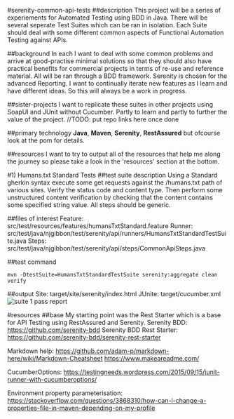 #serenity-common-api-tests
##description
This project will be a series of experiements for Automated Testing using BDD in Java. 
There will be several seperate Test Suites which can be ran in isolation.
Each Suite should deal with some different common aspects of Functional Automation Testing against APIs.

##background
In each I want to deal with some common problems and arrive at good-practise minimal solutions so that they should also have practical benefits for commercial projects in terms of re-use and reference material. 
All will be ran through a BDD framework. Serenity is chosen for the advanced Reporting. 
I want to continually iterate new features as I learn and have different ideas. So this will always be a work in progress.

##sister-projects
I want to replicate these suites in other projects using SoapUI and JUnit without Cucumber. 
Partly to learn and partly to further the value of the project. 
//TODO: put repo links here once done

##primary technology
**Java**, **Maven**, **Serenity**, **RestAssured**
but ofcourse look at the pom for details. 

##resources
I want to try to output all of the resources that help me along the journey so please take a look in the 'resources' section at the bottom. 

#1) Humans.txt Standard Tests
##test suite description
Using a Standard gherkin syntax execute some get requests against the /humans.txt path of various sites. 
Verify the status code and content type. Then perform some unstructured content verification by checking that the content contains some specified string value. 
All steps should be generic. 

##files of interest
Feature: src/test/resources/features/humansTxtStandard.feature
Runner: src/test/java/njgibbon/test/serenity/api/runners/HumansTxtStandardTestSuite.java
Steps: src/test/java/njgibbon/test/serenity/api/steps/CommonApiSteps.java

##test command
```
mvn -DtestSuite=HumansTxtStandardTestSuite serenity:aggregate clean verify
```

##output
Site: target/site/serenity/index.html
JUnite: target/cucumber.xml
![suite 1 pass report](/images/suite1PassResport.png)

#resources
##base
My starting point was the Rest Starter which is a base for API Testing using RestAssured and Serenity. 
Serenity BDD: https://github.com/serenity-bdd
Serenity BDD Rest Starter: https://github.com/serenity-bdd/serenity-rest-starter

Markdown help:
https://github.com/adam-p/markdown-here/wiki/Markdown-Cheatsheet
https://www.makeareadme.com/

CucumberOptions: https://testingneeds.wordpress.com/2015/09/15/junit-runner-with-cucumberoptions/

Environment property parameterisation:
https://stackoverflow.com/questions/3868310/how-can-i-change-a-properties-file-in-maven-depending-on-my-profile

